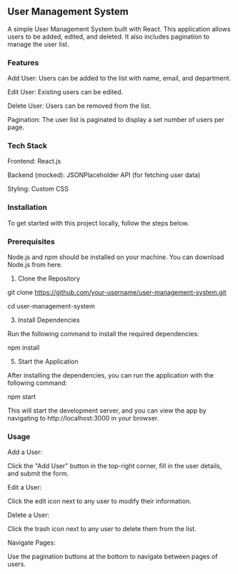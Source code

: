 ## User Management System
A simple User Management System built with React. This application allows users to be added, edited, and deleted. It also includes pagination to manage the user list.

### Features
Add User: Users can be added to the list with name, email, and department.

Edit User: Existing users can be edited.

Delete User: Users can be removed from the list.

Pagination: The user list is paginated to display a set number of users per page.

### Tech Stack
Frontend: React.js

Backend (mocked): JSONPlaceholder API (for fetching user data)

Styling: Custom CSS

### Installation
To get started with this project locally, follow the steps below.

### Prerequisites
Node.js and npm should be installed on your machine. You can download Node.js from here.

1. Clone the Repository
   
git clone https://github.com/your-username/user-management-system.git

cd user-management-system

3. Install Dependencies
   
Run the following command to install the required dependencies:

npm install

5. Start the Application
   
After installing the dependencies, you can run the application with the following command:

npm start

This will start the development server, and you can view the app by navigating to http://localhost:3000 in your browser.

### Usage
Add a User:

Click the "Add User" button in the top-right corner, fill in the user details, and submit the form.

Edit a User: 

Click the edit icon next to any user to modify their information.

Delete a User:

Click the trash icon next to any user to delete them from the list.

Navigate Pages: 

Use the pagination buttons at the bottom to navigate between pages of users.

